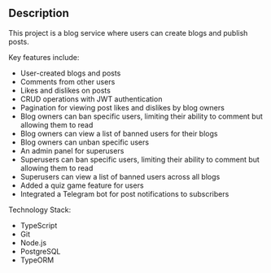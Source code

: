 ## Description

This project is a blog service where users can create blogs and publish posts. 

Key features include:
- User-created blogs and posts
- Comments from other users
- Likes and dislikes on posts
- CRUD operations with JWT authentication
- Pagination for viewing post likes and dislikes by blog owners
- Blog owners can ban specific users, limiting their ability to comment but allowing them to read
- Blog owners can view a list of banned users for their blogs
- Blog owners can unban specific users
- An admin panel for superusers
- Superusers can ban specific users, limiting their ability to comment but allowing them to read
- Superusers can view a list of banned users across all blogs
- Added a quiz game feature for users
- Integrated a Telegram bot for post notifications to subscribers

Technology Stack:
- TypeScript
- Git
- Node.js
- PostgreSQL
- TypeORM